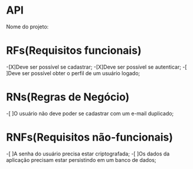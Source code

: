 # API

Nome do projeto:

# RFs(Requisitos funcionais)
-[X]Deve ser possível se cadastrar;
-[X]Deve ser possível se autenticar;
-[ ]Deve ser possível obter o perfil de um usuário logado;

# RNs(Regras de Negócio)
-[ ]O usuário não deve poder se cadastrar com um e-mail duplicado;

# RNFs(Requisitos não-funcionais)
-[ ]A senha do usuário precisa estar criptografada;
-[ ]Os dados da aplicação precisam estar persistindo em um banco de dados;